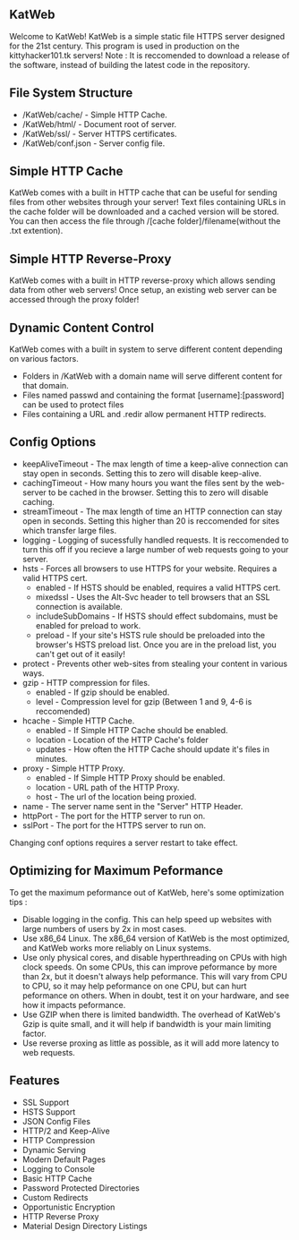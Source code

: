 ## KatWeb
Welcome to KatWeb!
KatWeb is a simple static file HTTPS server designed for the 21st century.
This program is used in production on the kittyhacker101.tk servers!
Note : It is reccomended to download a release of the software, instead of building the latest code in the repository.

## File System Structure
- /KatWeb/cache/ - Simple HTTP Cache.
- /KatWeb/html/ - Document root of server.
- /KatWeb/ssl/ - Server HTTPS certificates.
- /KatWeb/conf.json - Server config file.

## Simple HTTP Cache
KatWeb comes with a built in HTTP cache that can be useful for sending files from other websites through your server!
Text files containing URLs in the cache folder will be downloaded and a cached version will be stored. You can then access the file through /[cache folder]/filename(without the .txt extention).

## Simple HTTP Reverse-Proxy
KatWeb comes with a built in HTTP reverse-proxy which allows sending data from other web servers! Once setup, an existing web server can be accessed through the proxy folder!

## Dynamic Content Control
KatWeb comes with a built in system to serve different content depending on various factors.
 - Folders in /KatWeb with a domain name will serve different content for that domain.
 - Files named passwd and containing the format [username]:[password] can be used to protect files
 - Files containing a URL and .redir allow permanent HTTP redirects.

## Config Options
- keepAliveTimeout - The max length of time a keep-alive connection can stay open in seconds. Setting this to zero will disable keep-alive.
- cachingTimeout - How many hours you want the files sent by the web-server to be cached in the browser. Setting this to zero will disable caching.
- streamTimeout - The max length of time an HTTP connection can stay open in seconds. Setting this higher than 20 is reccomended for sites which transfer large files.
- logging - Logging of sucessfully handled requests. It is reccomended to turn this off if you recieve a large number of web requests going to your server.
- hsts - Forces all browsers to use HTTPS for your website. Requires a valid HTTPS cert.
  * enabled - If HSTS should be enabled, requires a valid HTTPS cert.
  * mixedssl - Uses the Alt-Svc header to tell browsers that an SSL connection is available.
  * includeSubDomains - If HSTS should effect subdomains, must be enabled for preload to work.
  * preload - If your site's HSTS rule should be preloaded into the browser's HSTS preload list. Once you are in the preload list, you can't get out of it easily!
- protect - Prevents other web-sites from stealing your content in various ways.
- gzip - HTTP compression for files.
  * enabled - If gzip should be enabled. 
  * level - Compression level for gzip (Between 1 and 9, 4-6 is reccomended)
- hcache - Simple HTTP Cache.
  * enabled - If Simple HTTP Cache should be enabled.
  * location - Location of the HTTP Cache's folder
  * updates - How often the HTTP Cache should update it's files in minutes.
- proxy - Simple HTTP Proxy.
  * enabled - If Simple HTTP Proxy should be enabled.
  * location - URL path of the HTTP Proxy. 
  * host - The url of the location being proxied.
- name - The server name sent in the "Server" HTTP Header.
- httpPort - The port for the HTTP server to run on.
- sslPort - The port for the HTTPS server to run on.

Changing conf options requires a server restart to take effect.

## Optimizing for Maximum Peformance
To get the maximum peformance out of KatWeb, here's some optimization tips :
- Disable logging in the config. This can help speed up websites with large numbers of users by 2x in most cases.
- Use x86_64 Linux. The x86_64 version of KatWeb is the most optimized, and KatWeb works more reliably on Linux systems.
- Use only physical cores, and disable hyperthreading on CPUs with high clock speeds. On some CPUs, this can improve peformance by more than 2x, but it doesn't always help peformance. This will vary from CPU to CPU, so it may help peformance on one CPU, but can hurt peformance on others. When in doubt, test it on your hardware, and see how it impacts peformance.
- Use GZIP when there is limited bandwidth. The overhead of KatWeb's Gzip is quite small, and it will help if bandwidth is your main limiting factor.
- Use reverse proxing as little as possible, as it will add more latency to web requests.

## Features
- SSL Support
- HSTS Support
- JSON Config Files
- HTTP/2 and Keep-Alive
- HTTP Compression
- Dynamic Serving
- Modern Default Pages
- Logging to Console
- Basic HTTP Cache
- Password Protected Directories
- Custom Redirects
- Opportunistic Encryption
- HTTP Reverse Proxy
- Material Design Directory Listings
